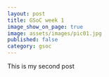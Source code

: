 ```yaml
---
layout: post
title: GSoC week 1
image_show_on_page: true
image: assets/images/pic01.jpg
published: false
category: gsoc
---
```

This is my second post
